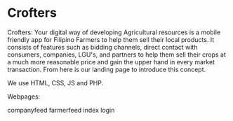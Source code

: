 # Crofters
Crofters: Your digital way of developing Agricultural resources is a mobile friendly app for Filipino Farmers to help them sell their local products. It consists of features such as bidding channels, direct contact with consumers, companies, LGU's, and partners to help them sell their crops at a much more reasonable price and gain the upper hand in every market transaction.   From here is our landing page to introduce this concept.

We use HTML, CSS, JS and PHP. 

Webpages:

companyfeed
farmerfeed
index
login
